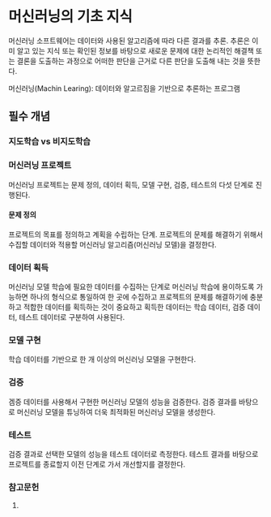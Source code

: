 # 머신러닝의 기초 지식

머신러닝 소프트웨어는 데이터와 사용된 알고리즘에 따라 다른 결과를 추론. 추론은 이미 알고 있는 지식 또는 확인된 정보를 바탕으로 새로운 문제에 대한 논리적인 해결책 또는 결론을 도출하는 과정으로 어떠한 판단을 근거로 다른 판단을 도출해 내는 것을 뜻한다.

머신러닝(Machin Learing): 데이터와 알고르짐을 기반으로 추론하는 프로그램

## 필수 개념

### 지도학습 vs 비지도학습





### 머신러닝 프로젝트
머신러닝 프로젝트는 문제 정의, 데이터 획득, 모델 구현, 검증, 테스트의 다섯 단계로 진행된다.

#### 문제 정의 
프로젝트의 목표를 정의하고 계획을 수립하는 단계. 프로젝트의 문제를 해결하기 위해서 수집할 데이터와 적용할 머신러닝 알고리즘(머신러닝 모델)을 결정한다.

### 데이터 획득
머신러닝 모델 학습에 필요한 데이터를 수집하는 단계로 머신러닝 학습에 용이하도록 가능하면 하나의 형식으로 통일하여 한 곳에 수집하고 
프로젝트의 문제를 해결하기에 충분하고 적합한 데이터를 획득하는 것이 중요하고 획득한 데이터는 학습 데이터, 검증 데이터, 테스트 데이터로 
구분하여 사용된다. 

### 모델 구현
학습 데이터를 기반으로 한 개 이상의 머신러닝 모델을 구현한다.

### 검증 
겜증 데이터를 사용해서 구현한 머신러닝 모델의 성능을 검증한다. 검증 결과를 바탕으로 머신러닝 모델을 튜닝하여 더욱 최적화된 머신러닝 모델을 생성한다.

### 테스트 
검증 결과로 선택한 모델의 성능을 테스트 데이터로 측정한다. 테스트 결과를 바탕으로 프로젝트를 종료할지 이전 단계로 가서 개선할지를 결정한다. 







### 참고문헌
1. 
